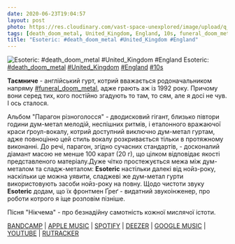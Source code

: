 ```yaml
---
date: 2020-06-23T19:04:57
layout: post
photo: https://res.cloudinary.com/vast-space-unexplored/image/upload/q_auto,dpr_auto,w_auto/photos/photo_1002_23-06-2020_19-04-56.jpg
tags: [death_doom_metal, United_Kingdom, England, 10s, funeral_doom_metal]
title: "Esoteric: #death_doom_metal #United_Kingdom #England"
---
```

![Esoteric: #death_doom_metal #United_Kingdom #England](https://res.cloudinary.com/vast-space-unexplored/image/upload/q_auto,dpr_auto,w_auto/photos/photo_1002_23-06-2020_19-04-56.jpg)
Esoteric: [#death_doom_metal](/tags/#death_doom_metal) [#United_Kingdom](/tags/#United_Kingdom) [#England](/tags/#England) [#10s](/tags/#10s)

**Таємниче** - англійський гурт, котрий вважається родоначальником напряму [#funeral_doom_metal](/tags/#funeral_doom_metal), адже грають аж із 1992 року. Причому вони серед тих, кого постійно згадують то там, то сям, але я досі не чув. І ось сталося.

Альбом &quot;Парагон різноголосся&quot; - дводисковий гігант, близько півтори години дум-метал мелодій, неспішних ритмів, і еталонного вражаючої краси ґроул-вокалу, котрий доступний виключно дум-метал гуртам, адже повноцінно цей стиль вокалу розкривається тільки в протяжному виконанні. До речі, парагон, згідно сучасних стандартів, - досконалий діамант масою не менше 100 карат (20 г), що цілком відповідає якості представленого матеріалу.Дуже чітко простежується межа між дум-металом та сладж-металом: **Esoteric** настільки далекі від нойз-року, наскільки це можна уявити, сладжеві же дум-метал гурти використовують засоби нойз-року на повну. Щодо чистоти звуку **Esoteric** додам, що їх фронтмен Ґреґ - видатний звукоінженер, про роботи котрого я іще розповім пізніше.

Пісня &quot;Нікчема&quot; - про безнадійну самотність кожної мислячої істоти.

[BANDCAMP](https://esoteric.bandcamp.com/album/paragon-of-dissonance) \| [APPLE MUSIC](https://music.apple.com/ru/album/paragon-of-dissonance/id583570226) \| [SPOTIFY](https://open.spotify.com/album/4PdxNSFleHsEJEUTxgKpI0) \| [DEEZER](https://www.deezer.com/album/6151747?utm_source=deezer&amp;utm_content=album-6151747&amp;utm_term=1601611822_1592928202&amp;utm_medium=web) \| [GOOGLE MUSIC](https://play.google.com/music/m/B5f7o4qwjdt3ji45dtdflgchu7i?t=Paragon_of_Dissonance_-_Esoteric) \| [YOUTUBE](https://www.youtube.com/playlist?list=OLAK5uy_n0730oxJ0Tt17GzS8w-Q3u412JIEGHwjw) \| [RUTRACKER](https://rutracker.org/forum/viewtopic.php?t=628763)